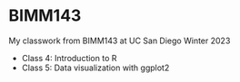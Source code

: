 # BIMM143

My classwork from BIMM143 at UC San Diego Winter 2023

- Class 4: Introduction to R
- Class 5: Data visualization with ggplot2

